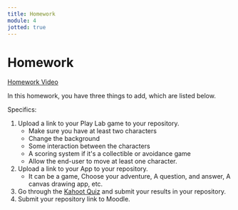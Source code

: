 ```yaml
---
title: Homework
module: 4
jotted: true
---
```


# Homework

<p><a href="//www.youtube.com/embed/49uqz6vt0aA" data-lity>Homework Video</a></p>

In this homework, you have three things to add, which are listed below.

Specifics:

1. Upload a link to your Play Lab game to your repository.
   * Make sure you have at least two characters
   * Change the background
   * Some interaction between the characters
   * A scoring system if it's a collectible or avoidance game
   * Allow the end-user to move at least one character. 
2. Upload a link to your App to your repository.
   * It can be a game, Choose your adventure, A question, and answer, A canvas drawing app, etc.
3. Go through the <a href="https://create.kahoot.it/share/6f142abf-5cbd-4f2f-b0ac-0a26fc7a4bb9" target="_new">Kahoot Quiz</a> and submit your results in your repository.
4. Submit your repository link to Moodle.